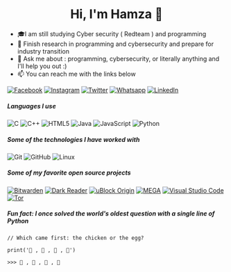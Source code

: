 <h1 align="center">Hi, I'm Hamza 👋</h1>
<p align="center">
  
- 🎓I am still studying Cyber security ( Redteam ) and programming 
- :test_tube: Finish research in programming and cybersecurity and prepare for industry transition
- :speech_balloon: Ask me about : programming, cybersecurity, or literally anything and I'll help you out :)
- :mailbox: You can reach me with the links below

[![Facebook](https://img.shields.io/badge/-Facebook-3b5998?style=for-the-badge&logo=facebook&logoColor=white)](https://www.facebook.com/hamzawy0FB)
[![Instagram](https://img.shields.io/badge/-Instagram-C13584?style=for-the-badge&logo=Instagram&logoColor=white)](https://www.instagram.com/hamzawy_ig)
[![Twitter](https://img.shields.io/badge/-Twitter-1D9BF0?style=for-the-badge&logo=Twitter&logoColor=white)](https://www.twitter.com/hamzawy_tt)
[![Whatsapp](https://img.shields.io/badge/-Whatsapp-075e54?style=for-the-badge&logo=Whatsapp&logoColor=white)](https://api.whatsapp.com/send/?phone=+201019622724)
[![LinkedIn](https://img.shields.io/badge/-Linkedin-0077B5?style=for-the-badge&logo=linkedin&logoColor=white)](https://www.linkedin.com/in/hamza-ayman-9b246622a)

##### Languages I use

![C](https://img.shields.io/badge/-C-000000?style=flat&logo=c)
![C++](https://img.shields.io/badge/-C++-000000?style=flat&logo=c%2B%2B)
![HTML5](https://img.shields.io/badge/-HTML5-000000?style=flat&logo=html5)
![Java](https://img.shields.io/badge/-Java-000000?style=flat&logo=java)
![JavaScript](https://img.shields.io/badge/-JavaScript-000000?style=flat&logo=javascript)
![Python](https://img.shields.io/badge/-Python-000000?style=flat&logo=python)

##### Some of the technologies I have worked with

![Git](https://img.shields.io/badge/-Git-222222?style=flat&logo=git&logoColor=F05032)
![GitHub](https://img.shields.io/badge/-GitHub-222222?style=flat&logo=github&logoColor=181717)
![Linux](https://img.shields.io/badge/-Linux-222222?style=flat&logo=linux&logoColor=FCC624)


##### Some of my favorite open source projects

[![Bitwarden](https://img.shields.io/badge/-Bitwarden-444444?style=flat&logo=bitwarden&logoColor=175DDC)](https://github.com/bitwarden)
[![Dark Reader](https://img.shields.io/badge/-Dark&#32;Reader-444444?style=flat&logo=Dark-Reader&logoColor=2f7485)](https://github.com/darkreader/darkreader)
[![uBlock Origin](https://img.shields.io/badge/-uBlock&#32;Origin-444444?style=flat&logo=UBlock-Origin&logoColor=800000)](https://github.com/gorhill/uBlock)
[![MEGA](https://img.shields.io/badge/-MEGA-444444?style=flat&logo=mega&logoColor=D9272E)](ttps://github.com/meganz/)
[![Visual Studio Code](https://img.shields.io/badge/-VSCode-444444?style=flat&logo=visual-studio-code&logoColor=007ACC)](https://github.com/microsoft/vscode)
[![Tor](https://img.shields.io/badge/-Tor-444444?style=flat&logo=tor&logoColor=7E4798)](https://www.torproject.org/)

##### Fun fact: I once solved the world's oldest question with a single line of Python
<!-- wi*quL3fcV -->

```Pyhon
// Which came first: the chicken or the egg?
  
print('🥚 , 🐣 , 🐥 , 🐔')
  
>>> 🥚 , 🐣 , 🐥 , 🐔
```

